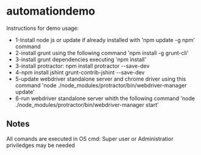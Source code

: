 # automationdemo
Instructions for demo usage:
* 1-Install node js or update if already installed with 'npm update -g npm' command
* 2-install grunt using the following command 'npm install -g grunt-cli'
* 3-install grunt dependencies executing  'npm install'
* 3-install protractor: npm install protractor --save-dev
* 4-npm install jshint grunt-contrib-jshint --save-dev
* 5-update webdriver standalone server and chrome driver using this command 'node ./node_modules/protractor/bin/webdriver-manager update'
* 6-run webdriver standalone server whith the following command 'node ./node_modules/protractor/bin/webdriver-manager start'

Notes
-------------
All comands are executed in OS cmd: Super user or Administratior priviledges may be needed   
